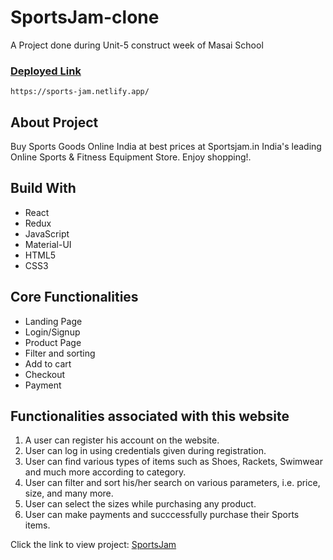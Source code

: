 # SportsJam-clone
A Project done during Unit-5 construct week of Masai School

### <a href="https://sports-jam.netlify.app/">Deployed Link</a>
```
https://sports-jam.netlify.app/
``` 
## About Project
Buy Sports Goods Online India at best prices at Sportsjam.in India's leading Online Sports & Fitness Equipment Store. Enjoy shopping!.

## Build With
* React
* Redux
* JavaScript
* Material-UI
* HTML5
* CSS3
  
## Core Functionalities
* Landing Page
* Login/Signup
* Product Page
* Filter and sorting
* Add to cart
* Checkout
* Payment


## Functionalities associated with this website
1. A user can register his account on the website.
2. User can log in using credentials given during registration.
3. User can find various types of items such as Shoes, Rackets, Swimwear and much more according to category.
4. User can filter and sort his/her search on various parameters, i.e. price, size, and many more.
5. User can select the sizes while purchasing any product.
6. User can make payments and succcessfully purchase their Sports items.


 Click the link to view project: 
 <a href="https://sports-jam.netlify.app/">SportsJam</a>
  
